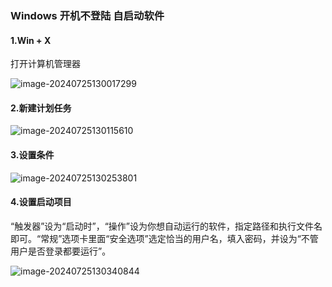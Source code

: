 ### Windows 开机不登陆 自启动软件

#### 1.Win + X

打开计算机管理器

![image-20240725130017299](C:\Users\Administrator\AppData\Roaming\Typora\typora-user-images\image-20240725130017299.png)

#### 2.新建计划任务

![image-20240725130115610](C:\Users\Administrator\AppData\Roaming\Typora\typora-user-images\image-20240725130115610.png)

#### 3.设置条件

![image-20240725130253801](C:\Users\Administrator\AppData\Roaming\Typora\typora-user-images\image-20240725130253801.png)

#### 4.设置启动项目

“触发器”设为“启动时”，“操作”设为你想自动运行的软件，指定路径和执行文件名即可。“常规”选项卡里面“安全选项”选定恰当的用户名，填入密码，并设为“不管用户是否登录都要运行”。

![image-20240725130340844](C:\Users\Administrator\AppData\Roaming\Typora\typora-user-images\image-20240725130340844.png)